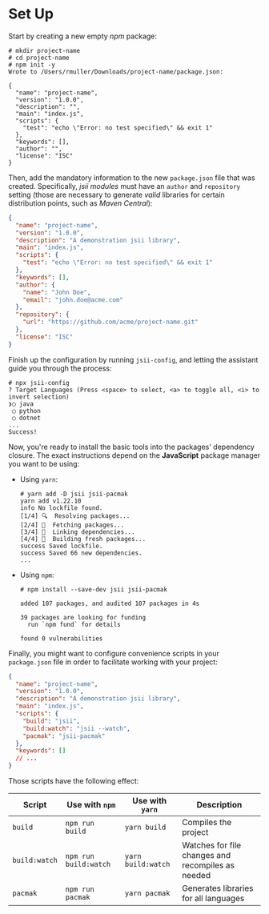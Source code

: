 # Set Up

Start by creating a new empty _npm_ package:

```console
# mkdir project-name
# cd project-name
# npm init -y
Wrote to /Users/rmuller/Downloads/project-name/package.json:

{
  "name": "project-name",
  "version": "1.0.0",
  "description": "",
  "main": "index.js",
  "scripts": {
    "test": "echo \"Error: no test specified\" && exit 1"
  },
  "keywords": [],
  "author": "",
  "license": "ISC"
}
```

Then, add the mandatory information to the new `package.json` file that was created. Specifically, _jsii modules_ must
have an `author` and `repository` setting (those are necessary to generate _valid_ libraries for certain distribution
points, such as _Maven Central_):

```json hl_lines="4 10-13 14-16"
{
  "name": "project-name",
  "version": "1.0.0",
  "description": "A demonstration jsii library",
  "main": "index.js",
  "scripts": {
    "test": "echo \"Error: no test specified\" && exit 1"
  },
  "keywords": [],
  "author": {
    "name": "John Doe",
    "email": "john.doe@acme.com"
  },
  "repository": {
    "url": "https://github.com/acme/project-name.git"
  },
  "license": "ISC"
}
```

Finish up the configuration by running `jsii-config`, and letting the assistant guide you through the process:

```console
# npx jsii-config
? Target Languages (Press <space> to select, <a> to toggle all, <i> to invert selection)
❯◯ java
 ◯ python
 ◯ dotnet
...
Success!
```

Now, you're ready to install the basic tools into the packages' dependency closure. The exact instructions depend on the
**JavaScript** package manager you want to be using:

- Using `yarn`:

  ```console
  # yarn add -D jsii jsii-pacmak
  yarn add v1.22.10
  info No lockfile found.
  [1/4] 🔍  Resolving packages...
  [2/4] 🚚  Fetching packages...
  [3/4] 🔗  Linking dependencies...
  [4/4] 🔨  Building fresh packages...
  success Saved lockfile.
  success Saved 66 new dependencies.
  ...
  ```

- Using `npm`:

  ```console
  # npm install --save-dev jsii jsii-pacmak

  added 107 packages, and audited 107 packages in 4s

  39 packages are looking for funding
    run `npm fund` for details

  found 0 vulnerabilities
  ```

Finally, you might want to configure convenience scripts in your `package.json` file in order to facilitate working with
your project:

```json hl_lines="7-9"
{
  "name": "project-name",
  "version": "1.0.0",
  "description": "A demonstration jsii library",
  "main": "index.js",
  "scripts": {
    "build": "jsii",
    "build:watch": "jsii --watch",
    "pacmak": "jsii-pacmak"
  },
  "keywords": []
  // ...
}
```

Those scripts have the following effect:

| Script        | Use with `npm`        | Use with `yarn`    | Description                                       |
| ------------- | --------------------- | ------------------ | ------------------------------------------------- |
| `build`       | `npm run build`       | `yarn build`       | Compiles the project                              |
| `build:watch` | `npm run build:watch` | `yarn build:watch` | Watches for file changes and recompiles as needed |
| `pacmak`      | `npm run pacmak`      | `yarn pacmak`      | Generates libraries for all languages             |
